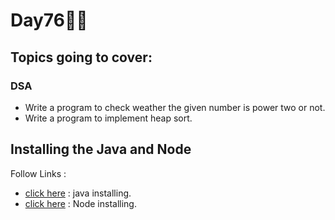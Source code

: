 # Day76🧑‍💻
## Topics going to cover: 
### DSA
- Write a program to check weather the given number is power two or not.
- Write a program to implement heap sort.

## Installing the Java and Node 
Follow Links : 
- [click here](https://www.java.com/en/download/help/download_options.html) : java installing.
- [click here](https://nodejs.org/en/download) : Node installing.